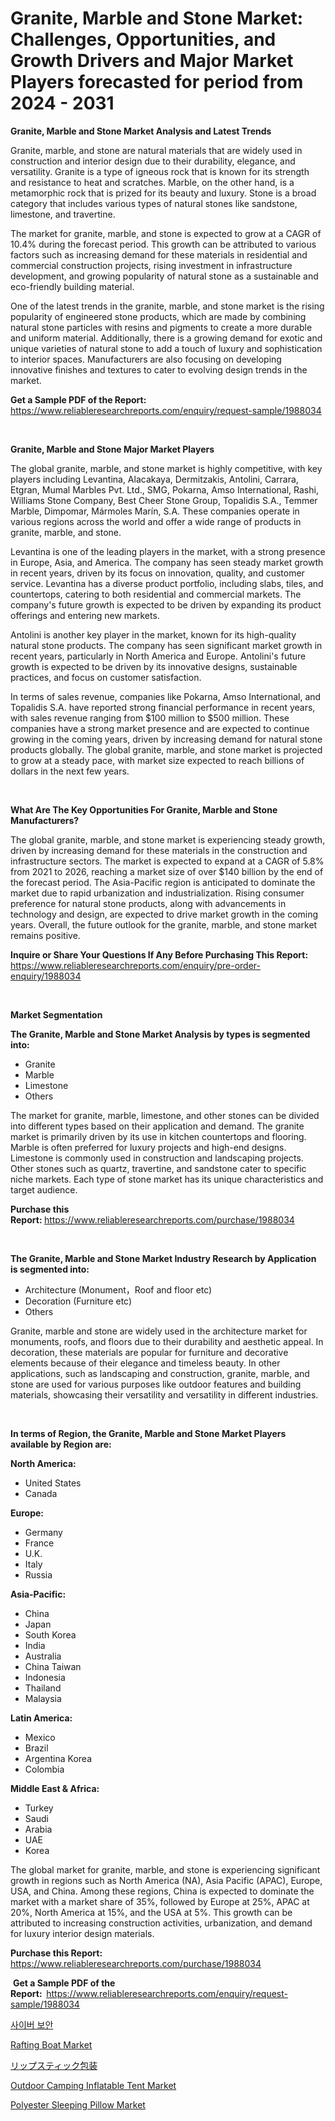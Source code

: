 <p><h1>Granite, Marble and Stone Market: Challenges, Opportunities, and Growth Drivers and Major Market Players forecasted for period from 2024 - 2031</h1></p><p><strong>Granite, Marble and Stone Market Analysis and Latest Trends</strong></p>
<p><p>Granite, marble, and stone are natural materials that are widely used in construction and interior design due to their durability, elegance, and versatility. Granite is a type of igneous rock that is known for its strength and resistance to heat and scratches. Marble, on the other hand, is a metamorphic rock that is prized for its beauty and luxury. Stone is a broad category that includes various types of natural stones like sandstone, limestone, and travertine.</p><p>The market for granite, marble, and stone is expected to grow at a CAGR of 10.4% during the forecast period. This growth can be attributed to various factors such as increasing demand for these materials in residential and commercial construction projects, rising investment in infrastructure development, and growing popularity of natural stone as a sustainable and eco-friendly building material. </p><p>One of the latest trends in the granite, marble, and stone market is the rising popularity of engineered stone products, which are made by combining natural stone particles with resins and pigments to create a more durable and uniform material. Additionally, there is a growing demand for exotic and unique varieties of natural stone to add a touch of luxury and sophistication to interior spaces. Manufacturers are also focusing on developing innovative finishes and textures to cater to evolving design trends in the market.</p></p>
<p><strong>Get a Sample PDF of the Report:&nbsp;</strong> <a href="https://www.reliableresearchreports.com/enquiry/request-sample/1988034">https://www.reliableresearchreports.com/enquiry/request-sample/1988034</a></p>
<p>&nbsp;</p>
<p><strong>Granite, Marble and Stone Major Market Players</strong></p>
<p><p>The global granite, marble, and stone market is highly competitive, with key players including Levantina, Alacakaya, Dermitzakis, Antolini, Carrara, Etgran, Mumal Marbles Pvt. Ltd., SMG, Pokarna, Amso International, Rashi, Williams Stone Company, Best Cheer Stone Group, Topalidis S.A., Temmer Marble, Dimpomar, Mármoles Marín, S.A. These companies operate in various regions across the world and offer a wide range of products in granite, marble, and stone.</p><p>Levantina is one of the leading players in the market, with a strong presence in Europe, Asia, and America. The company has seen steady market growth in recent years, driven by its focus on innovation, quality, and customer service. Levantina has a diverse product portfolio, including slabs, tiles, and countertops, catering to both residential and commercial markets. The company's future growth is expected to be driven by expanding its product offerings and entering new markets.</p><p>Antolini is another key player in the market, known for its high-quality natural stone products. The company has seen significant market growth in recent years, particularly in North America and Europe. Antolini's future growth is expected to be driven by its innovative designs, sustainable practices, and focus on customer satisfaction.</p><p>In terms of sales revenue, companies like Pokarna, Amso International, and Topalidis S.A. have reported strong financial performance in recent years, with sales revenue ranging from $100 million to $500 million. These companies have a strong market presence and are expected to continue growing in the coming years, driven by increasing demand for natural stone products globally. The global granite, marble, and stone market is projected to grow at a steady pace, with market size expected to reach billions of dollars in the next few years.</p></p>
<p>&nbsp;</p>
<p><strong>What Are The Key Opportunities For Granite, Marble and Stone Manufacturers?</strong></p>
<p><p>The global granite, marble, and stone market is experiencing steady growth, driven by increasing demand for these materials in the construction and infrastructure sectors. The market is expected to expand at a CAGR of 5.8% from 2021 to 2026, reaching a market size of over $140 billion by the end of the forecast period. The Asia-Pacific region is anticipated to dominate the market due to rapid urbanization and industrialization. Rising consumer preference for natural stone products, along with advancements in technology and design, are expected to drive market growth in the coming years. Overall, the future outlook for the granite, marble, and stone market remains positive.</p></p>
<p><strong>Inquire or Share Your Questions If Any Before Purchasing This Report:</strong> <a href="https://www.reliableresearchreports.com/enquiry/pre-order-enquiry/1988034">https://www.reliableresearchreports.com/enquiry/pre-order-enquiry/1988034</a></p>
<p>&nbsp;</p>
<p><strong>Market Segmentation</strong></p>
<p><strong>The Granite, Marble and Stone Market Analysis by types is segmented into:</strong></p>
<p><ul><li>Granite</li><li>Marble</li><li>Limestone</li><li>Others</li></ul></p>
<p><p>The market for granite, marble, limestone, and other stones can be divided into different types based on their application and demand. The granite market is primarily driven by its use in kitchen countertops and flooring. Marble is often preferred for luxury projects and high-end designs. Limestone is commonly used in construction and landscaping projects. Other stones such as quartz, travertine, and sandstone cater to specific niche markets. Each type of stone market has its unique characteristics and target audience.</p></p>
<p><strong>Purchase this Report:&nbsp;</strong><a href="https://www.reliableresearchreports.com/purchase/1988034">https://www.reliableresearchreports.com/purchase/1988034</a></p>
<p>&nbsp;</p>
<p><strong>The Granite, Marble and Stone Market Industry Research by Application is segmented into:</strong></p>
<p><ul><li>Architecture (Monument，Roof and floor etc)</li><li>Decoration (Furniture etc)</li><li>Others</li></ul></p>
<p><p>Granite, marble and stone are widely used in the architecture market for monuments, roofs, and floors due to their durability and aesthetic appeal. In decoration, these materials are popular for furniture and decorative elements because of their elegance and timeless beauty. In other applications, such as landscaping and construction, granite, marble, and stone are used for various purposes like outdoor features and building materials, showcasing their versatility and versatility in different industries.</p></p>
<p>&nbsp;</p>
<p><strong>In terms of Region, the Granite, Marble and Stone Market Players available by Region are:</strong></p>
<p>
    <p> <strong> North America: </strong>
        <ul>
            <li>United States</li>
            <li>Canada</li>
        </ul>
        </p> 
    <p> <strong> Europe: </strong>
        <ul>
            <li>Germany</li>
            <li>France</li>
            <li>U.K.</li>
            <li>Italy</li>
            <li>Russia</li>
        </ul>
        </p> 
    <p> <strong> Asia-Pacific: </strong>
        <ul>
            <li>China</li>
            <li>Japan</li>
            <li>South Korea</li>
            <li>India</li>
            <li>Australia</li>
            <li>China Taiwan</li>
            <li>Indonesia</li>
            <li>Thailand</li>
            <li>Malaysia</li>
        </ul>
        </p> 
    <p> <strong> Latin America: </strong>
        <ul>
            <li>Mexico</li>
            <li>Brazil</li>
            <li>Argentina Korea</li>
            <li>Colombia</li>
        </ul>
        </p> 
    <p> <strong> Middle East & Africa: </strong>
        <ul>
            <li>Turkey</li>
            <li>Saudi</li>
            <li>Arabia</li>
            <li>UAE</li>
            <li>Korea</li>
        </ul>
    </p>
    </p>
<p><p>The global market for granite, marble, and stone is experiencing significant growth in regions such as North America (NA), Asia Pacific (APAC), Europe, USA, and China. Among these regions, China is expected to dominate the market with a market share of 35%, followed by Europe at 25%, APAC at 20%, North America at 15%, and the USA at 5%. This growth can be attributed to increasing construction activities, urbanization, and demand for luxury interior design materials.</p></p>
<p><strong>Purchase this Report: </strong><a href="https://www.reliableresearchreports.com/purchase/1988034">https://www.reliableresearchreports.com/purchase/1988034</a></p>
<p>&nbsp;<strong>Get a Sample PDF of the Report:&nbsp;&nbsp;</strong><a href="https://www.reliableresearchreports.com/enquiry/request-sample/1988034">https://www.reliableresearchreports.com/enquiry/request-sample/1988034</a></p>
<p><strong></strong></p>
<p><p><a href="https://medium.com/@qpfbabw35734906/%EC%82%AC%EC%9D%B4%EB%B2%84-%EB%B3%B4%EC%95%88-%EC%8B%9C%EC%9E%A5-%EB%B3%B4%EA%B3%A0%EC%84%9C%EB%8A%94-%EC%9D%B4-%EC%8B%9C%EC%9E%A5%EC%9D%98-%EC%B5%9C%EC%8B%A0-%EB%8F%99%ED%96%A5-%EB%B0%8F-%EC%84%B1%EC%9E%A5-%EA%B8%B0%ED%9A%8C%EB%A5%BC-%EB%B3%B4%EC%97%AC%EC%A4%8D%EB%8B%88%EB%8B%A4-68c9680f9414">사이버 보안</a></p><p><a href="https://view.publitas.com/reportprime-1/rafting-boat-market-analysis-and-market-size-global-industry-overview-market-segmentation-and-forecast-2024-to-2031/">Rafting Boat Market</a></p><p><a href="https://medium.com/@aylinbeier/%E3%83%AA%E3%83%83%E3%83%97%E3%82%B9%E3%83%86%E3%82%A3%E3%83%83%E3%82%AF%E3%81%AE%E3%83%91%E3%83%83%E3%82%B1%E3%83%BC%E3%82%B8%E3%83%B3%E3%82%B0%E5%B8%82%E5%A0%B4-%E3%82%BF%E3%82%A4%E3%83%97-%E3%82%A2%E3%83%97%E3%83%AA%E3%82%B1%E3%83%BC%E3%82%B7%E3%83%A7%E3%83%B3-%E5%9C%B0%E7%90%86%E3%81%AB%E3%82%88%E3%82%8B%E5%8C%85%E6%8B%AC%E7%9A%84%E3%81%AA%E8%A9%95%E4%BE%A1-b32fab3fb16b">リップスティック包装</a></p><p><a href="https://view.publitas.com/reportprime-1/outdoor-camping-inflatable-tent-market-a-comprehensive-report-of-its-market-share-growth-trends-2024-2031/">Outdoor Camping Inflatable Tent Market</a></p><p><a href="https://gratis-rainforest-2ca.notion.site/Polyester-Sleeping-Pillow-Market-Size-2024-2031-Global-Industrial-Analysis-Key-Geographical-Regio-1a058b2969fd4ffea7a5305d226e90fa">Polyester Sleeping Pillow Market</a></p></p>